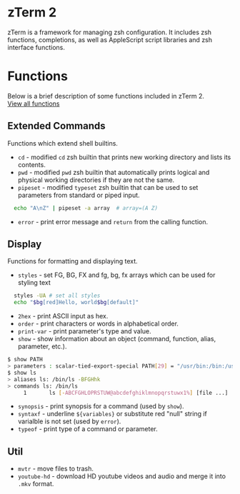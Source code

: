 # zTerm 2
zTerm is a framework for managing zsh configuration. It includes zsh functions, completions, as well as AppleScript script libraries and zsh interface functions.  


# Functions
Below is a brief description of some functions included in zTerm 2.    
[View all functions](zsh/functions)  


## Extended Commands
Functions which extend shell builtins. 
* `cd` - modified `cd` zsh builtin that prints new working directory and lists its contents.
* `pwd` - modified `pwd` zsh builtin that automatically prints logical and physical working directories if they are not the same. 
* `pipeset` - modified `typeset` zsh builtin that can be used to set parameters from standard or piped input.
```sh
  echo "A\nZ" | pipeset -a array  # array=(A Z)  
```
* `error` - print error message and `return` from the calling function.


## Display
Functions for formatting and displaying text.
* `styles` - set FG, BG, FX and fg, bg, fx arrays which can be used for styling text
```sh
  styles -UA # set all styles
  echo "$bg[red]Hello, world$bg[default]"
```
* `2hex` - print ASCII input as hex.
* `order` - print characters or words in alphabetical order.
* `print-var` - print parameter's type and value.
* `show` - show information about an object (command, function, alias, parameter, etc.). 
```sh
$ show PATH
> parameters : scalar-tied-export-special PATH[29] = "/usr/bin:/bin:/usr/sbin:/sbin"
$ show ls
> aliases ls: /bin/ls -BFGHhk
> commands ls: /bin/ls
     1       ls [-ABCFGHLOPRSTUW@abcdefghiklmnopqrstuwx1%] [file ...]
```
* `synopsis` - print synopsis for a command (used by `show`). 
* `syntaxf` - underline `${variables}` or substitute red "null" string if varialble is not set (used by `error`).
* `typeof` - print type of a command or parameter.





## Util
* `mvtr` - move files to trash.
* `youtube-hd` - download HD youtube videos and audio and merge it into `.mkv` format. 
